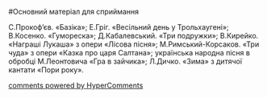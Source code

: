 <div id="hypercomments_widget" class="js-hypercomments-widget invisible"></div>


#Основний матеріал для сприймання

С.Прокоф’єв. «Базіка»; Е.Гріг. «Весільний день у Трольхаугені»; В.Косенко. «Гумореска»; Д.Кабалевський. «Три подружки»; В.Кирейко. «Награші Лукаша» з опери «Лісова пісня»; М.Римський-Корсаков. «Три чуда» з опери «Казка про царя Салтана»; українська народна пісня в обробці  М.Леонтовича «Гра в зайчика»; Л.Дичко. «Зима» з дитячої кантати «Пори року».

<div class="js-hypercomments-container">
    <a href="http://hypercomments.com" class="hc-link" title="comments widget">comments powered by HyperComments</a>
</div>